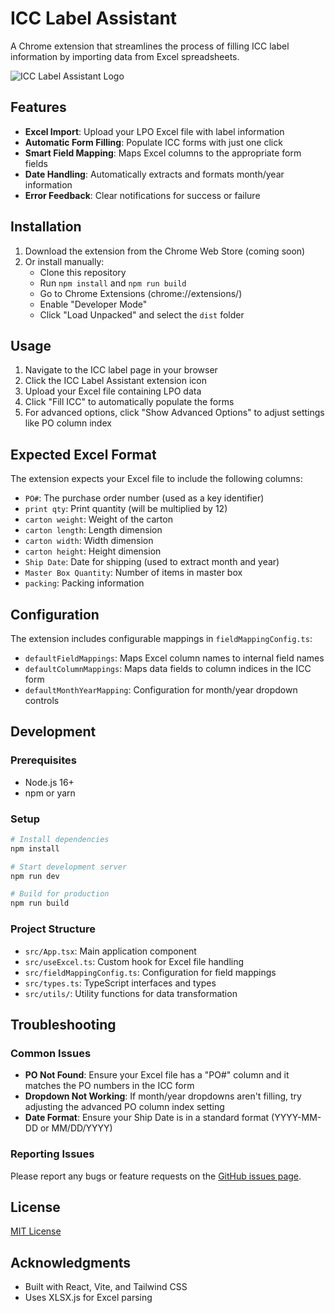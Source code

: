 # ICC Label Assistant

A Chrome extension that streamlines the process of filling ICC label information by importing data from Excel spreadsheets.

![ICC Label Assistant Logo](/logo.png)

## Features

- **Excel Import**: Upload your LPO Excel file with label information
- **Automatic Form Filling**: Populate ICC forms with just one click
- **Smart Field Mapping**: Maps Excel columns to the appropriate form fields
- **Date Handling**: Automatically extracts and formats month/year information
- **Error Feedback**: Clear notifications for success or failure

## Installation

1. Download the extension from the Chrome Web Store (coming soon)
2. Or install manually:
   - Clone this repository
   - Run `npm install` and `npm run build`
   - Go to Chrome Extensions (chrome://extensions/)
   - Enable "Developer Mode"
   - Click "Load Unpacked" and select the `dist` folder

## Usage

1. Navigate to the ICC label page in your browser
2. Click the ICC Label Assistant extension icon
3. Upload your Excel file containing LPO data
4. Click "Fill ICC" to automatically populate the forms
5. For advanced options, click "Show Advanced Options" to adjust settings like PO column index

## Expected Excel Format

The extension expects your Excel file to include the following columns:

- `PO#`: The purchase order number (used as a key identifier)
- `print qty`: Print quantity (will be multiplied by 12)
- `carton weight`: Weight of the carton
- `carton length`: Length dimension
- `carton width`: Width dimension
- `carton height`: Height dimension
- `Ship Date`: Date for shipping (used to extract month and year)
- `Master Box Quantity`: Number of items in master box
- `packing`: Packing information

## Configuration

The extension includes configurable mappings in `fieldMappingConfig.ts`:

- `defaultFieldMappings`: Maps Excel column names to internal field names
- `defaultColumnMappings`: Maps data fields to column indices in the ICC form
- `defaultMonthYearMapping`: Configuration for month/year dropdown controls

## Development

### Prerequisites

- Node.js 16+
- npm or yarn

### Setup

```bash
# Install dependencies
npm install

# Start development server
npm run dev

# Build for production
npm run build
```

### Project Structure

- `src/App.tsx`: Main application component
- `src/useExcel.ts`: Custom hook for Excel file handling
- `src/fieldMappingConfig.ts`: Configuration for field mappings
- `src/types.ts`: TypeScript interfaces and types
- `src/utils/`: Utility functions for data transformation

## Troubleshooting

### Common Issues

- **PO Not Found**: Ensure your Excel file has a "PO#" column and it matches the PO numbers in the ICC form
- **Dropdown Not Working**: If month/year dropdowns aren't filling, try adjusting the advanced PO column index setting
- **Date Format**: Ensure your Ship Date is in a standard format (YYYY-MM-DD or MM/DD/YYYY)

### Reporting Issues

Please report any bugs or feature requests on the [GitHub issues page](https://github.com/yourusername/icc-label-assistant/issues).

## License

[MIT License](LICENSE)

## Acknowledgments

- Built with React, Vite, and Tailwind CSS
- Uses XLSX.js for Excel parsing
